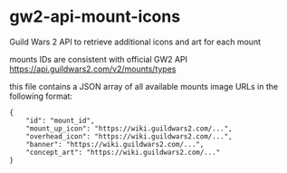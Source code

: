 # gw2-api-mount-icons
Guild Wars 2 API to retrieve additional icons and art for each mount

mounts IDs are consistent with official GW2 API https://api.guildwars2.com/v2/mounts/types

this file contains a JSON array of all available mounts image URLs in the following format:

```
{
    "id": "mount_id",
    "mount_up_icon": "https://wiki.guildwars2.com/...",
    "overhead_icon": "https://wiki.guildwars2.com/...",
    "banner": "https://wiki.guildwars2.com/...",
    "concept_art": "https://wiki.guildwars2.com/..."
}
```
